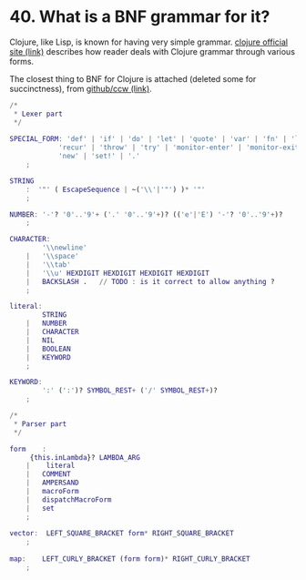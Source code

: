 # 40. What is a BNF grammar for it? 

Clojure, like Lisp, is known for having very simple grammar. [clojure official site (link)](http://clojure.org/reader) describes how reader deals with Clojure grammar through various forms. 

The closest thing to BNF for Clojure is attached (deleted some for succinctness), from [github/ccw (link)](https://github.com/laurentpetit/ccw/blob/3738a4fd768bcb0399630b7f6a6427a3066bdaa9/clojure-antlr-grammar/src/Clojure.g).


```g
/*
 * Lexer part
 */
 
SPECIAL_FORM: 'def' | 'if' | 'do' | 'let' | 'quote' | 'var' | 'fn' | 'loop' |
            'recur' | 'throw' | 'try' | 'monitor-enter' | 'monitor-exit' |
            'new' | 'set!' | '.'
    ;

STRING
    :  '"' ( EscapeSequence | ~('\\'|'"') )* '"'
    ;

NUMBER: '-'? '0'..'9'+ ('.' '0'..'9'+)? (('e'|'E') '-'? '0'..'9'+)?
    ;

CHARACTER:
        '\\newline'
    |   '\\space'
    |   '\\tab'
    |   '\\u' HEXDIGIT HEXDIGIT HEXDIGIT HEXDIGIT
    |   BACKSLASH .   // TODO : is it correct to allow anything ?
    ;

literal:
        STRING 
    |   NUMBER
    |   CHARACTER
    |   NIL
    |   BOOLEAN
    |   KEYWORD
    ;    

KEYWORD:
        ':' (':')? SYMBOL_REST+ ('/' SYMBOL_REST+)?
    ;

/*
 * Parser part
 */

form	:	   
	 {this.inLambda}? LAMBDA_ARG
    |    literal 
    |	COMMENT
    |   AMPERSAND
    |   macroForm
    |   dispatchMacroForm
    |   set
    ;
    
vector:  LEFT_SQUARE_BRACKET form* RIGHT_SQUARE_BRACKET
    ;
    
map:    LEFT_CURLY_BRACKET (form form)* RIGHT_CURLY_BRACKET
    ;
```

<!--[github/sad](https://github.com/arrdem/sad/blob/master/src/me/arrdem/sad/grammars/bnf.clj) -->



<!--Interestingly, there is a Clojure project for [instaparse](https://github.com/Engelberg/instaparse)-->
